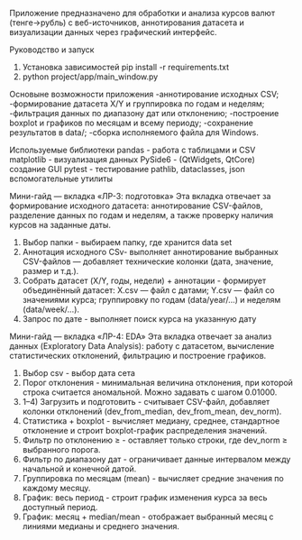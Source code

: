 Приложение предназначено для обработки и анализа курсов валют (тенге→рубль) с веб-источников, аннотирования датасета и визуализации данных через графический интерфейс.



Руководство и запуск

1. Установка зависимостей pip install -r requirements.txt
2. python project/app/main_window.py




Основыне возможности приложения
-аннотирование исходных CSV;
-формирование датасета X/Y и группировка по годам и неделям;
-фильтрация данных по диапазону дат или отклонению;
-построение boxplot и графиков по месяцам и всему периоду;
-сохранение результатов в data/;
-сборка исполняемого файла для Windows.

Используемые библиотеки
pandas	- работа с таблицами и CSV
matplotlib - 	визуализация данных
PySide6  - (QtWidgets, QtCore)	создание GUI
pytest	- тестирование
pathlib, dataclasses, json	вспомогательные утилиты



Мини-гайд — вкладка «ЛР-3: подготовка»
Эта вкладка отвечает за формирование исходного датасета:
аннотирование CSV-файлов, разделение данных по годам и неделям, а также проверку наличия курсов на заданные даты.
1. Выбор папки - выбираем папку, где хранится data set
2. Аннотация исходного CSv-  выполняет аннотирование выбранных CSV-файлов — добавляет технические колонки (дата, значение, размер и т.д.).
3. Собрать датасет (X/Y, годы, недели) + аннотации -  формирует объединённый датасет: X.csv — файл с датами; Y.csv — файл со значениями курса; группировку по годам (data/year/…) и неделям (data/week/…).
4. Запрос по дате - выполняет поиск курса на указанную дату


Мини-гайд — вкладка «ЛР-4: EDA»
Эта вкладка отвечает за анализ данных (Exploratory Data Analysis):
работу с датасетом, вычисление статистических отклонений, фильтрацию и построение графиков.
1. Выбор csv - выбор дата сета
2. Порог отклонения - минимальная величина отклонения, при которой строка считается аномальной. Можно задавать с шагом 0.01000.
3. 1–4) Загрузить и подготовить - считывает CSV-файл, добавляет колонки отклонений (dev_from_median, dev_from_mean, dev_norm).
4. Статистика + boxplot - вычисляет медиану, среднее, стандартное отклонение и строит boxplot-график распределения значений.
5. Фильтр по отклонению ≥ - оставляет только строки, где dev_norm ≥ выбранного порога.
6. Фильтр по диапазону дат - ограничивает данные интервалом между начальной и конечной датой.
7. Группировка по месяцам (mean) - вычисляет средние значения по каждому месяцу.
8. График: весь период - строит график изменения курса за весь доступный период.
9. График: месяц + median/mean - отображает выбранный месяц с линиями медианы и среднего значения.
